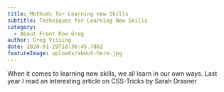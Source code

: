 ```yaml
---
title: Methods for Learning new Skills
subtitle: Techniques for Learning New Skills
category:
  - About Front Row Greg
author: Greg Vissing
date: 2020-01-29T18:36:45.786Z
featureImage: uploads/about-hero.jpg
---
```

When it comes to learning new skills, we all learn in our own ways. Last year I read an interesting article on CSS-Tricks by Sarah Drasner
